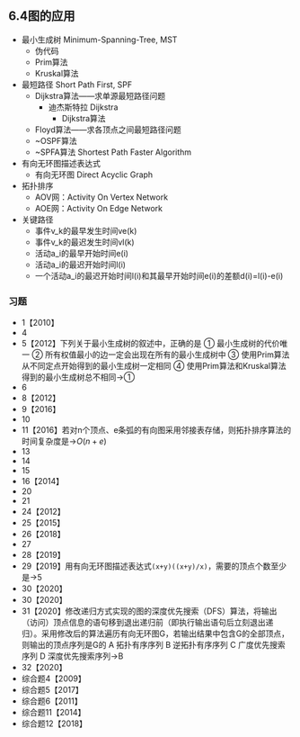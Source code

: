 ## 6.4图的应用
- 最小生成树 Minimum-Spanning-Tree, MST
    - 伪代码
    - Prim算法
    - Kruskal算法
- 最短路径 Short Path First, SPF
    - Dijkstra算法——求单源最短路径问题
        - 迪杰斯特拉 Dijkstra
            - Dijkstra算法
    - Floyd算法——求各顶点之间最短路径问题
    - ~OSPF算法
    - ~SPFA算法 Shortest Path Faster Algorithm
- 有向无环图描述表达式
    - 有向无环图 Direct Acyclic Graph
- 拓扑排序
    - AOV网：Activity On Vertex Network
    - AOE网：Activity On Edge Network
- 关键路径
    - 事件v_k的最早发生时间ve(k)
    - 事件v_k的最迟发生时间vl(k)
    - 活动a_i的最早开始时间e(i)
    - 活动a_i的最迟开始时间l(i)
    - 一个活动a_i的最迟开始时间l(i)和其最早开始时间e(i)的差额d(i)=l(i)-e(i)
### 习题
- 1【2010】
- 4
- 5【2012】下列关于最小生成树的叙述中，正确的是
① 最小生成树的代价唯一
② 所有权值最小的边一定会出现在所有的最小生成树中
③ 使用Prim算法从不同定点开始得到的最小生成树一定相同
④ 使用Prim算法和Kruskal算法得到的最小生成树总不相同→①
- 6
- 8【2012】
- 9【2016】
- 10
- 11【2016】若对n个顶点、e条弧的有向图采用邻接表存储，则拓扑排序算法的时间复杂度是→$O(n+e)$
- 13
- 14
- 15
- 16【2014】
- 20
- 21
- 24【2012】
- 25【2015】
- 26【2018】
- 27
- 28【2019】
- 29【2019】用有向无环图描述表达式`(x+y)((x+y)/x)`，需要的顶点个数至少是→5
- 30【2020】
- 30【2020】
- 31【2020】修改递归方式实现的图的深度优先搜索（DFS）算法，将输出（访问）顶点信息的语句移到退出递归前（即执行输出语句后立刻退出递归）。采用修改后的算法遍历有向无环图G，若输出结果中包含G的全部顶点，则输出的顶点序列是G的
A 拓扑有序序列
B 逆拓扑有序序列
C 广度优先搜索序列
D 深度优先搜索序列→B
- 32【2020】
- 综合题4【2009】
- 综合题5【2017】
- 综合题6【2011】
- 综合题11【2014】 
- 综合题12【2018】

